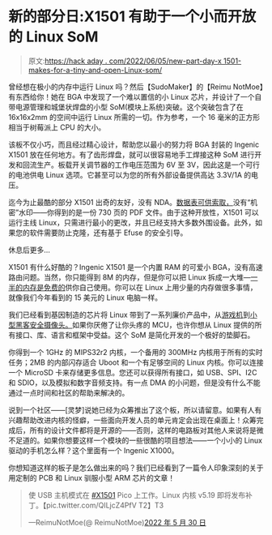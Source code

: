 # 新的部分日:X1501 有助于一个小而开放的 Linux SoM

> 原文:[https://hack aday . com/2022/06/05/new-part-day-x 1501-makes-for-a-tiny-and-open-Linux-som/](https://hackaday.com/2022/06/05/new-part-day-x1501-makes-for-a-tiny-and-open-linux-som/)

曾经想在极小的内存中运行 Linux 吗？然后【SudoMaker】的【Reimu NotMoe】有东西给你！她在 BGA 中发现了一个难以置信的小 Linux 芯片，并设计了一个自带电源管理和城堡状焊盘的小型 SoM(模块上系统)突破。这个突破包含了在 16x16x2mm 的空间中运行 Linux 所需的一切。作为参考，一个 16 毫米的正方形相当于树莓派上 CPU 的大小。

该板不仅小巧，而且经过精心设计，帮助您以最小的努力将 BGA 封装的 Ingenic X1501 放在任何地方。有了齿形焊盘，就可以很容易地手工焊接这种 SoM 进行开发和回流生产。板载开关调节器的工作电压范围为 6V 至 3V，因此这是一个可行的电池供电 Linux 选项。它甚至可以为您的所有外部设备提供高达 3.3V/1A 的电压。

迄今为止最酷的部分 X1501 出奇的友好，没有 NDA。[数据表可供索取，](https://hackaday.io/project/185562-x1501-pico-som#menu-files)没有“机密”水印——你得到的是一份 730 页的 PDF 文件。由于这种开放性，X1501 可以运行主线 Linux，只需进行最小的更改，并且已经支持大多数外围设备。此外，如果您的软件需要防止克隆，还有基于 Efuse 的安全引导。

休息后更多…

X1501 有什么好酷的？Ingenic X1501 是一个内置 RAM 的可爱小 BGA，没有高速路由问题。当然，你只能得到 8M 的内存，但是你可以把 Linux 拆成一大堆—[一半的内存是免费的](https://hackaday.io/project/185562/gallery#e038300bffd3d94a4547a5786a6b4c2f)供你自己使用。你可以在 Linux 上用少量的内存做很多事情，就像我们今年看到的 15 美元的 Linux 电脑一样。

我们已经看到基因制造的芯片将 Linux 带到了一系列廉价产品中，从[游戏机](https://boards.dingoonity.org/ingenic-jz4760-devices/ingenic-devices-guide/)到[小型黑客安全摄像头。](https://hackaday.com/2018/03/05/customising-a-30-ip-camera-for-fun/)如果你厌倦了让你头疼的 MCU，也许你想从 Linux 提供的所有接口、库、语言和框架中受益。这个 SoM 是简化开发的一个极好的垫脚石。

你得到一个 1GHz 的 MIPS32r2 内核，一个备用的 300MHz 内核用于所有的实时任务；2MB 的内部闪存适合 Uboot 和一个有足够空间的 Linux 内核。你可以连接一个 MicroSD 卡来存储更多信息。您还可以获得所有接口，如 USB、SPI、I2C 和 SDIO，以及模拟和数字音频支持。有一点 DMA 的小问题，但是没有什么不能通过一点时间和社区的帮助来解决的。

说到一个社区——[灵梦]说她已经为众筹推出了这个板，所以请留意。如果有人有兴趣帮助改进内核的怪癖，一些面向开发人员的单元肯定会出现在桌面上！众筹完成后，所有的设计文件都将是开源的——否则，这样的电路板对其他人来说将是微不足道的。如果你想要这样一个模块的一些很酷的项目想法——一个小小的 Linux 驱动的手机怎么样？这个里面有一个 Ingenic X1000。

你想知道这样的板子是怎么做出来的吗？我们已经看到了一篇令人印象深刻的关于用定制的 PCB 和 Linux 驯服小型 ARM 芯片的文章！

> 使 USB 主机模式在 [#X1501](https://twitter.com/hashtag/X1501?src=hash&ref_src=twsrc%5Etfw) Pico 上工作。Linux 内核 v5.19 即将发布补丁。【pic.twitter.com/QILjcZ4PfV T2】T3
> 
> —ReimuNotMoe(@ ReimuNotMoe)[2022 年 5 月 30 日](https://twitter.com/ReimuNotMoe/status/1531321048892788737?ref_src=twsrc%5Etfw)
